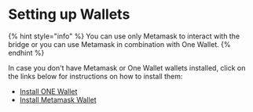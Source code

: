 # Setting up Wallets

{% hint style="info" %}
You can use only Metamask to interact with the bridge or you can use Metamask in combination with One Wallet.
{% endhint %}

In case you don't have Metamask or One Wallet wallets installed, click on the links below for instructions on how to install them:

* [Install ONE Wallet](../../../network/wallets/browser-extensions-wallets/one-wallet.md)
* [Install Metamask Wallet](../../../network/wallets/browser-extensions-wallets/metamask-wallet.md)
